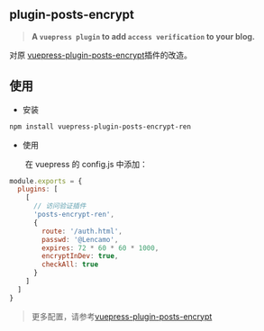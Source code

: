 ## plugin-posts-encrypt

> **A `vuepress plugin` to add `access verification` to your blog.**

对原 [vuepress-plugin-posts-encrypt](https://github.com/alphawq/vuepress-plugin-posts-encrypt)插件的改造。

## 使用

- 安装

```sh
npm install vuepress-plugin-posts-encrypt-ren
```

- 使用

&emsp;&emsp;在 vuepress 的 config.js 中添加：

```js
module.exports = {
  plugins: [
    [
      // 访问验证插件
      'posts-encrypt-ren',
      {
        route: '/auth.html',
        passwd: '@Lencamo',
        expires: 72 * 60 * 60 * 1000,
        encryptInDev: true,
        checkAll: true
      }
    ]
  ]
}
```

> 更多配置，请参考[vuepress-plugin-posts-encrypt](https://github.com/alphawq/vuepress-plugin-posts-encrypt)
